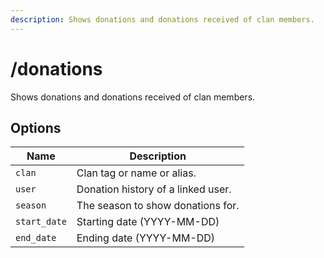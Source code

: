 ```yaml
---
description: Shows donations and donations received of clan members.
---
```


# /donations

Shows donations and donations received of clan members.

## Options

| Name | Description |
|------|-------------|
| `clan` | Clan tag or name or alias. |
| `user` | Donation history of a linked user. |
| `season` | The season to show donations for. |
| `start_date` | Starting date (YYYY-MM-DD) |
| `end_date` | Ending date (YYYY-MM-DD) |

